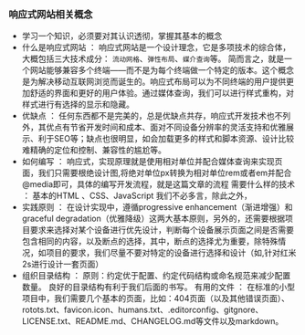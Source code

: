 ### 响应式网站相关概念
- 学习一个知识，必须要对其认识透彻，掌握其基本的概念
- 什么是响应式网站 ：
响应式网站是一个设计理念，它是多项技术的综合体，大概包括三大技术成分： `流动网格`、`弹性布局`、`媒介查询`等。
简而言之，就是一个网站能够兼容多个终端——而不是为每个终端做一个特定的版本。这个概念是为解决移动互联网浏览而诞生的。响应式布局可以为不同终端的用户提供更加舒适的界面和更好的用户体验。通过媒体查询，我们可以进行样式重构，对样式进行有选择的显示和隐藏。
- 优缺点 ：
任何东西都不是完美的，总是优缺点共存，响应式开发技术也不列外，其优点有节省开发时间和成本、面对不同设备分辨率的灵活支持和优雅展示、利于SEO等；缺点也很明显，如会加载更多的样式和脚本资源、设计比较难精确的定位和控制、兼容性的尴尬等。
- 如何编写 ：
响应式，实现原理就是使用相对单位并配合媒体查询来实现页面，我们只需要根绝设计图,将绝对单位px转换为相对单位rem或者em并配合@media即可，具体的编写开发流程，就是这篇文章的流程
需要什么样的技术 ：
基本的HTML 、CSS、JavaScript 我们不必多言，除此之外，
- 实践原则 ：
在设计实现中，遵循progressive enhancement（渐进增强）和graceful degradation（优雅降级）这两大基本原则，另外的，还需要根据项目要求来选择对某个设备进行优先设计，判断每个设备展示页面之间是否需要包含相同的内容，以及断点的选择，其中，断点的选择尤为重要，除特殊情况，如项目的要求，我们尽量不要对特定的设备进行选择和设计（如,针对红米2s进行设计一套页面）
- 组织目录结构 ：
原则：约定优于配置、约定代码结构或命名规范来减少配置数量。
良好的目录结构有利于我们后面的书写。
有用的文件 ：
在标准的小型项目中，我们需要几个基本的页面，比如：404页面（以及其他错误页面）、rotots.txt、favicon.icon、humans.txt、.editorconfig、gitgnore、LICENSE.txt、README.md、CHANGELOG.md等文件以及markdown。
